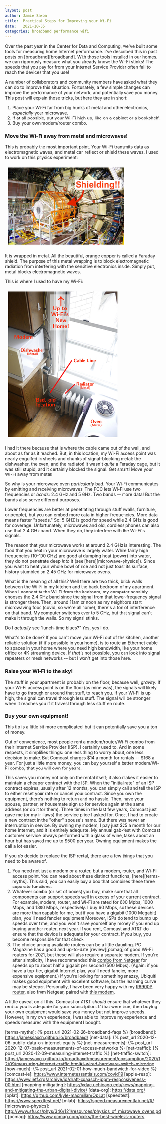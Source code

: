 ```yaml
---
layout: post
author: Jamie Saxon
title:  Practical Steps for Improving your Wi-Fi
date:   2021-10-05
categories: broadband performance wifi
---
```


Over the past year in the Center for Data and Computing, 
  we've built some tools for measuring home Internet performance.
I've described this in past posts on [broadband][broadband].
With those tools installed in our homes,
  we can rigorously measure what you already know:
  the Wi-Fi stinks!
The speeds that you pay for from your Internet Service Provider
  often fail to reach the devices that you use!

A number of collaborators and community members have asked
  what they can do to improve this situation.
Fortunately, a few simple changes
  can improve the performance of your network,
  and potentially save you money.
This post will explain those tricks,
  but here they are in short:

1. Place your Wi-Fi far from big hunks of metal and other electronics, _especially_ your microwave.
2. If at all possible, put your Wi-Fi high up, like on a cabinet or a bookshelf.
3. Buy your own modem/router combo.

### Move the Wi-Fi away from metal and microwaves!

This is probably the most important point.
Your Wi-Fi transmits data as electromagnetic waves,
  and metal can reflect or shield these waves.
I used to work on this physics experiment:

<img src="/assets/img/trt_annotated.jpg" alt="Transition Radiation Tracker" style="padding:10px" height=250px class=center />

It is wrapped in metal.
All the beautiful, orange copper
  is called a Faraday shield.
The purpose of this metal wrapping 
  is to block electromagnetic radiation
  from interfering with the sensitive electronics inside.
Simply put, metal blocks electromagnetic waves.

This is where I used to have my Wi-Fi:

<img src="/assets/img/wifi_placement.jpg" alt="Old placement" style="padding:10px" height=470px class=center />

I had it there because that is where the cable came out of the wall,
  and about as far as it reached.
But, in this location, my Wi-Fi access point
  was nearly engulfed in sheets and chunks of signal-blocking metal:
  the dishwasher, the oven, and the radiator!
It wasn't _quite_ a Faraday cage, but it was still stupid,
  and it certainly blocked the signal.
Get smart!  Move your Wi-Fi away from metal!

So why is your microwave oven _particularly_ bad.
Your Wi-Fi communicates by emitting and receiving microwaves.
The FCC lets Wi-Fi use two frequencies or _bands_:
  2.4&nbsp;GHz and 5&nbsp;GHz.
Two bands -- more data!
But the bands also serve different purposes.

Lower frequencies are better at penetrating through stuff
  (walls, furniture, or people),
  but you can embed more data in higher frequencies.
More data means faster "speeds."
So: 5&nbsp;GHZ is good for speed
  while 2.4&nbsp;GHz is good for coverage.
Unfortunately,
  microwaves and old, cordless phones 
  can also use that 2.4&nbsp;GHz band.
When they do, they interfere with the Wi-Fi's signals.

The reason that your 
  microwave works at around 2.4 GHz is interesting.
The food that you heat in your microwave is largely water.
While fairly high frequencies (10-100&nbsp;GHz)
  are good at dumping heat (power) into water,
  they do not penetrate deep _into_ it (see [here][microwave-physics]).
Since you want to heat your whole bowl of rice
  and not just toast its surface,
  history stumbled on 2.45&nbsp;GHz for microwave ovens.

What is the meaning of all this?
Well there are two thick, brick walls
  between the Wi-Fi in my kitchen
  and the back bedroom of my apartment.
When I connect to the Wi-Fi from the bedroom,
  my computer sensibly chooses the 2.4&nbsp;GHz band 
  since the signal from that lower-frequency signal
  is stronger there.
Then, around 11am or noon
  as my neighbors start microwaving food (covid, so we're all home),
  there's a ton of interference on that band.
My computer switches over to 5&nbsp;GHz, 
  but that signal can't make it through the walls.
So my signal stinks.

Do I _actually_ see "lunch-time blues?"
Yes, yes I do.

What's to be done?
If you can't move your Wi-Fi out of the kitchen,
  another reliable solution
  (if it's possible in your home),
  is to route an Ethernet cable to spaces
    in your home where you need high bandwidth,
    like your home office or 4K streaming device.
If _that's_ not possible, you can look
  into signal repeaters or mesh networks -- 
  but I won't get into those here.

### Raise your Wi-Fi to the sky!

The stuff in your apartment is probably on the floor,
  because well, _gravity_.
If your Wi-Fi access point is on the floor (as mine was),
  the signals will likely have to go through or around that stuff,
  to reach you.
If your Wi-Fi is up high, 
  the signal can travel through less stuff.
The signal will be stronger when it reaches you
  if it travesl through less stuff en route.

### Buy your own equipment!

This tip is a little bit more complicated,
  but it can potentially save you a ton of money.

Out of convenience,
  most people rent a modem/router/Wi-Fi combo
  from their Internet Service Provider (ISP).
I certainly used to.
And in some respects, it simplifies things:
  one less thing to worry about,
  one less decision to make.
But Comcast charges $14 a month for rentals -- $168 a year.
For just a little more money, 
  you can buy yourself a better modem/Wi-Fi combo, 
  that you will own for years.

This saves you money not only on the rental itself;
  it also makes it easier to maintain a cheaper contract with the ISP.
When the "initial rate" of an ISP contract expires,
  usually after 12 months,
  you can simply call and tell the ISP
  to either reset your rate or cancel your contract.
Since you own the equipment,
  there's nothing to return and no hassle.
Then, have your spouse, partner, or housemate 
  sign up for service again at the same address
  (or do it for them).
Three times in the last few years,
  Comcast just gave me (or my in-laws) the service price I asked for.
Once, 
  I had to create a new contract in the "other" spouse's name.
But there was never an interruption in service.
By owning my modem, I pay just $25 a month
  for our home Internet, and it is entirely adequate.
My annual gab-fest with Comcast customer service,
  always performed with a glass of wine,
  takes about an hour but has saved me up to $500 per year.
Owning equipment makes the call a lot easier.

If you _do_ decide to replace the ISP rental,
  there are a few things that you need to be aware of.

1. You need not just a modem or a router,
     but a modem, router, and Wi-Fi access point.
   You can read about these distinct functions, [here][terms-myths].
   This said, you can easily buy a box that combines these three separate functions.
2. Whatever combo (or set of boxes) you buy,
    make sure that all components can support speeds
    well in excess of your current contract.
   For example, modem, router, and Wi-Fi
     are rated for 600 Mpbs, 1000 Mbps, and 1300 Mbps,
     respectively.
   I buy 60 Mbps, so these devices are more than capable
     for me, but if you have a gigabit (1000 Megabit)
     plan, you'll need fancier equipment
   Moreover, ISPs do tend to bump up speeds over time, and 
     you won't save yourself any money
     if you end up buying another router, next year.
   If you rent, 
     Comcast and AT&T do ensure that the device
     is adequate for your contract.
   If you buy, you become responsible for that check.
3. The choice among available routers can be a little daunting.
   PC Magazine has a good and up-to-date
    [review][pcmag] of good Wi-Fi routers for 2021, 
    but these will also require a separate modem.
   If you're after simplicity, I have recommended
     this [combo from Netgear][netgear]
     for speeds up to about half a gigabit per second (500&nbsp;Mbps).
   (Again: if you have a top-tier, gigabit Internet plan,
    you'll need fancier, more-expensive equipment.)
   If you're looking for something snazzy,
     Ubiquiti makes good equipment with excellent software,
     but the learning curve may be steeper.
   Personally, I have been very happy with my [R6900P router][my-router],
     also from Netgear, paired with [this modem][my-modem].

A little caveat on all this.
Comcast or AT&T _should_
  ensure that whatever they rent to you is adequate for your subscription.
If that were true, then buying your own equipment
  would save you money but not improve speeds.
However, in my own experience,
  I was able to improve my experience and speeds measured 
  with the equipment I bought.


[my-modem]:           https://www.amazon.com/gp/product/B06XH46MWW/
[my-router]:          https://www.amazon.com/gp/product/B07C65K9H9/
[netgear]:            https://www.amazon.com/NETGEAR-Nighthawk-Certified-Xfinity-Spectrum/dp/B00ZUPOF7Y/
[terms-myths]:        {% post_url 2021-02-26-broadband-faqs %}
[broadband]:          https://jamessaxon.github.io/broadband/
[net-data]:           {% post_url 2020-12-06-public-data-on-internet-equity %}
[net-measurements]:   {% post_url 2020-12-07-basic-measurements-of-access-networks %}
[net-traffic]:        {% post_url 2020-12-09-measuring-internet-traffic %}
[net-traffic-switch]: https://jamessaxon.github.io/broadband/measurement/consumption/2020/12/09/measuring-internet-traffic.html#1-wired-hardware-switch-mirroring
[how-much]:           {% post_url 2021-02-01-how-much-bandwidth-for-video %}
[comcast-ie]:         https://www.internetessentials.com/covid19
[apple-resp]:         https://www.ietf.org/archive/id/draft-cpaasch-ippm-responsiveness-00.html
[mapping-mitigating]: https://cdac.uchicago.edu/news/mapping-and-mitigating-the-urban-digital-divide/
[data-org]:           https://data.org/
[oplat]:              https://github.com/kyle-macmillan/OpLat
[speedtest]:          https://www.speedtest.net/
[mlab]:               https://speed.measurementlab.net/#/
[microwave-physics]:  http://www.sfu.ca/phys/346/121/resources/physics_of_microwave_ovens.pdf
[pcmag]:              https://www.pcmag.com/picks/the-best-wireless-routers


